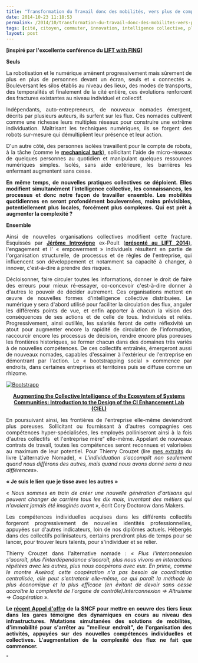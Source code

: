 ```yaml
---
title: "Transformation du Travail donc des mobilités, vers plus de complexité"
date: 2014-10-23 11:18:53
permalink: /2014/10/transformation-du-travail-donc-des-mobilites-vers-plus-de-complexite.html
tags: [cité, citoyen, commuter, innovation, intelligence collective, plate-forme]
layout: post
---
```


<p style="text-align: justify"><strong>[inspiré par l'excellente conférence du <a href="http://liftconference.com/lift-france-14/program_fr" target="_blank">LIFT with FING</a>]</strong></p> <p style="text-align: justify"><strong>Seuls</strong></p> <p style="text-align: justify">La robotisation et le numérique amènent progressivement mais sûrement de plus en plus de personnes devant un écran, seuls et « connectés ». Bouleversant les silos établis au niveau des lieux, des modes de transports, des temporalités et finalement de la cité entière, ces évolutions renforcent des fractures existantes au niveau individuel et collectif.</p> <p style="text-align: justify">Indépendants, auto-entrepreneurs, de nouveaux nomades émergent, décrits par plusieurs auteurs, ils surfent sur les flux. Ces nomades cultivent comme une richesse leurs multiples réseaux pour construire une extrême individuation. Maîtrisant les techniques numériques, ils se forgent des robots sur-mesure qui démultiplient leur présence et leur action.</p> <p style="text-align: justify">D'un autre côté, des personnes isolées travaillent pour le compte de robots, à la tâche (comme le <a href="https://www.mturk.com/mturk/welcome" target="_blank"><strong>mechanical turk</strong></a>), sollicitant l'aide de micro-réseaux de quelques personnes au quotidien et manipulant quelques ressources numériques simples. Isolés, sans aide extérieure, les barrières les enfermant augmentent sans cesse.</p> <p style="text-align: justify"><strong>En même temps, de nouvelles pratiques collectives se déploient. Elles modifient simultanément l'intelligence collective, les connaissances, les processus et donc notre façon de travailler ensemble. Les mobilités quotidiennes en seront profondément bouleversées, moins prévisibles, potentiellement plus locales, forcément plus complexes. Qui est prêt à augmenter la complexité ? </strong></p> <p style="text-align: justify"></p>  <!--more-->  <p style="text-align: justify"><strong>Ensemble</strong></p> <p style="text-align: justify">Ainsi de nouvelles organisations collectives modifient cette fracture. Esquissés par <a href="https://twitter.com/oimoci" target="_blank"><strong>Jérôme Introvigne</strong></a> ex-Poult (<a href="http://liftconference.com/lift-france-14/speakers_fr" target="_blank"><strong>présenté au LIFT 2014</strong></a>), l'engagement et l' « empowerment » individuels résultent en partie de l'organisation structurelle, de processus et de règles de l'entreprise, qui influencent son développement et notamment sa capacité à changer, à innover, c'est-à-dire à prendre des risques.</p> <p style="text-align: justify">Décloisonner, faire circuler toutes les informations, donner le droit de faire des erreurs pour mieux ré-essayer, co-concevoir c'est-à-dire donner à d'autres le pouvoir de décider autrement. Ces organisations mettent en œuvre de nouvelles formes d'intelligence collective distribuées. Le numérique y sera d'abord utilisé pour faciliter la circulation des flux, anguler les différents points de vue, et enfin apporter à chacun la vision des conséquences de ses actions et de celle de tous. Individués et reliés. Progressivement, ainsi outillés, les salariés feront de cette réflexivité un atout pour augmenter encore la rapidité de circulation de l'information, raccourcir encore les processus de décision, rendre encore plus poreuses les frontières historiques, se former chacun dans des domaines très variés à de nouvelles compétences. De ces collectifs entraînés, émergeront aussi de nouveaux nomades, capables d'essaimer à l'extérieur de l'entreprise en démontrant par l'action. Le « bootstrapping social » commence par endroits, dans certaines entreprises et territoires puis se diffuse comme un rhizome.</p> <p style="text-align: justify"><a class="asset-img-link" href="https://gabrielplassat.github.io/transportsdufutur/wp-content/uploads/sites/6/old/6a0120a66d2ad4970b01bb079dfac8970d-pi.jpg"><img alt="Bootstrapp" border="0" class="asset  asset-image at-xid-6a0120a66d2ad4970b01bb079dfac8970d image-full img-responsive" src="/wp-content/uploads/sites/6/old/6a0120a66d2ad4970b01bb079dfac8970d-800wi.jpg" title="Bootstrapp" /></a></p> <p style="text-align: center"><a href="http://www.phibetaiota.net/2014/10/george-por-augmenting-the-collective-intelligence-of-the-ecosystem-of-systems-communities-introduction-to-the-design-of-the-ci-enhancement-lab-ciel/?utm_medium=twitter&utm_source=twitterfeed" target="_blank"><strong>Augmenting the Collective Intelligence of the Ecosystem of Systems Communities: Introduction to the Design of the CI Enhancement Lab (CIEL)</strong></a></p> <p style="text-align: justify">En poursuivant ainsi, les frontières de l'entreprise elle-même deviendront plus poreuses. Sollicitant ou fournissant à d'autres compagnies ces compétences hyper-spécialisées, les employés polliniseront ainsi à la fois d'autres collectifs  et l'entreprise mère" elle-même. Appelant de nouveaux contrats de travail, toutes les compétences seront reconnues et valorisées au maximum de leur potentiel. Pour Thierry Crouzet (lire <a href="https://kindle.amazon.com/work/lalternative-nomade-consumerisme-critique-edition-ebook/B006QXNA02/B0057X9K88/posts">mes extraits</a> du livre L'alternative Nomade), « <em>L'individuation s'accomplit non seulement quand nous différons des autres, mais quand nous avons donné sens à nos différences</em>».</p> <p style="text-align: justify"><strong>« Je suis le lien que je tisse avec les autres »</strong></p> <p style="text-align: justify">« <em>Nous sommes en train de créer une nouvelle génération d'artisans qui peuvent changer de carrière tous les dix mois, inventant des métiers qui n'avaient jamais été imaginés avan</em>t », écrit Cory Doctorow dans Makers.</p> <p style="text-align: justify">Les compétences individuelles acquises dans les différents collectifs forgeront progressivement de nouvelles identités professionnelles, appuyées sur d'autres indicateurs, loin de nos diplômes actuels. Hébergés dans des collectifs pollinisateurs, certains prendront plus de temps pour se lancer, pour trouver leurs talents, pour s'individuer et se relier.</p> <p style="text-align: justify">Thierry Crouzet dans l'alternative nomade : « <em>Plus l'interconnexion s'accroît, plus l'interdépendance s'accroît, plus nous vivons en interactions répétées avec les autres, plus nous coopérons avec eux. En prime, comme le montre Axelrod, cette coopération n'a pas besoin de coordination centralisée, elle peut s'entretenir elle-même, ce qui paraît la méthode la plus économique et la plus efficace (en évitant de devoir sans cesse accroître la complexité de l'organe de contrôle).Interconnexion => Altruisme => </em><em>Coopération</em> ».</p> <p style="text-align: justify"><strong>Le <a href="http://www.centraledesmarches.com/marches-publics/SNCF-Direction-du-Transilien-Creation-de-tiers-lieux-sur-les-gares-d-Ile-de-France/1009059" target="_blank">récent Appel d'offre</a> de la SNCF pour mettre en oeuvre des tiers lieux dans les gares témoigne des dynamiques en cours au niveau des infrastructures. Mutations simultanées des solutions de mobilités, d'immobilité pour s'arrêter au "meilleur endroit", de l'organisation des activités, appuyées sur des nouvelles compétences individuelles et collectives. L'augmentation de la complexité des flux ne fait que commencer.</strong></p>"
